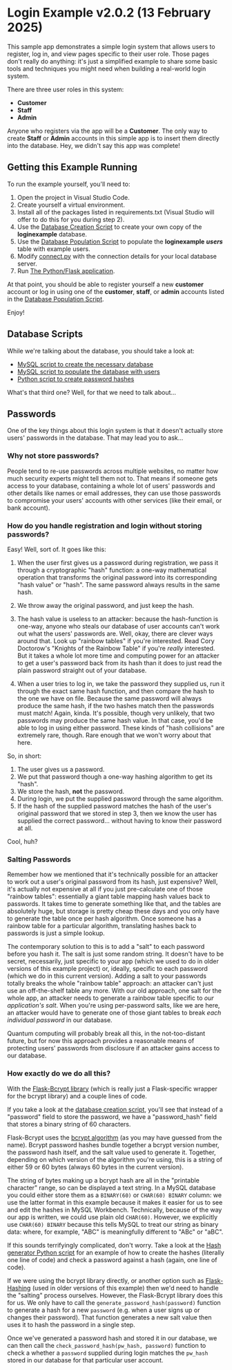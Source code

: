 # Login Example v2.0.2 (13 February 2025)

This sample app demonstrates a simple login system that allows users to
register, log in, and view pages specific to their user role. Those pages don't
really do anything: it's just a simplified example to share some basic tools
and techniques you might need when building a real-world login system.

There are three user roles in this system:
- **Customer**
- **Staff**
- **Admin**

Anyone who registers via the app will be a **Customer**. The only way to create
**Staff** or **Admin** accounts in this simple app is to insert them directly
into the database. Hey, we didn't say this app was complete!

## Getting this Example Running

To run the example yourself, you'll need to:

1. Open the project in Visual Studio Code.
2. Create yourself a virtual environment.
3. Install all of the packages listed in requirements.txt (Visual Studio will
   offer to do this for you during step 2).
4. Use the [Database Creation Script](create_database.sql) to create your own
   copy of the **loginexample** database.
5. Use the [Database Population Script](populate_database.sql) to populate
   the **loginexample** ***users*** table with example users.
6. Modify [connect.py](loginapp/connect.py) with the connection details for
   your local database server.
7. Run [The Python/Flask application](run.py).

At that point, you should be able to register yourself a new **customer**
account or log in using one of the **customer**, **staff**, or **admin**
accounts listed in the [Database Population Script](populate_database.sql).

Enjoy!

## Database Scripts

While we're talking about the database, you should take a look at:
- [MySQL script to create the necessary database](create_database.sql)
- [MySQL script to populate the database with users](populate_database.sql)
- [Python script to create password hashes](password_hash_generator.py)

What's that third one? Well, for that we need to talk about...

## Passwords

One of the key things about this login system is that it doesn't actually store
users' passwords in the database. That may lead you to ask...

### Why not store passwords?
People tend to re-use passwords across multiple websites, no matter how much
security experts might tell them not to. That means if someone gets access to
your database, containing a whole lot of users' passwords and other details
like names or email addresses, they can use those passwords to compromise
your users' accounts with other services (like their email, or bank account).

### How do you handle registration and login without storing passwords?

Easy! Well, sort of. It goes like this:

1. When the user first gives us a password during registration, we pass it
   through a cryptographic "hash" function: a one-way mathematical operation
   that transforms the original password into its corresponding "hash value"
   or "hash". The same password always results in the same hash.
   
2. We throw away the original password, and just keep the hash.
   
3. The hash value is useless to an attacker: because the hash-function is
   one-way, anyone who steals our database of user accounts can't work out
   what the users' passwords are. Well, okay, there are clever ways around
   that. Look up "rainbow tables" if you're interested. Read Cory Doctorow's
   "Knights of the Rainbow Table" if you're *really* interested. But it takes
   a whole lot more time and computing power for an attacker to get a user's
   password back from its hash than it does to just read the plain password
   straight out of your database.

4. When a user tries to log in, we take the password they supplied us, run it
   through the exact same hash function, and then compare the hash to the one
   we have on file. Because the same password will always produce the same
   hash, if the two hashes match then the passwords must match! Again, kinda.
   It's possible, though very unlikely, that two passwords may produce the
   same hash value. In that case, you'd be able to log in using either
   password. These kinds of "hash collisions" are extremely rare, though. Rare
   enough that we won't worry about that here.

So, in short:
1. The user gives us a password.
2. We put that password though a one-way hashing algorithm to get its "hash".
3. We store the hash, **not** the password.
4. During login, we put the supplied password through the same algorithm.
5. If the hash of the supplied password matches the hash of the user's original
   password that we stored in step 3, then we know the user has supplied the
   correct password... without having to know their password at all.

Cool, huh?

### Salting Passwords

Remember how we mentioned that it's technically possible for an attacker to
work out a user's original password from its hash, just expensive? Well, it's
actually not expensive at all if you just pre-calculate one of those "rainbow
tables": essentially a giant table mapping hash values back to passwords. It
takes time to generate something like that, and the tables are absolutely huge,
but storage is pretty cheap these days and you only have to generate the table
once per hash algorithm. Once someone has a rainbow table for a particular
algorithm, translating hashes back to passwords is just a simple lookup.

The contemporary solution to this is to add a "salt" to each password before
you hash it. The salt is just some random string. It doesn't have to be secret,
necessarily, just specific to your app (which we used to do in older versions
of this example project) or, ideally, specific to each password (which we do in
this current version). Adding a salt to your passwords totally breaks the whole
"rainbow table" approach: an attacker can't just use an off-the-shelf table
any more. With our old approach, one salt for the whole app, an attacker needs
to generate a rainbow table specific to *our application's salt*. When you're
using per-password salts, like we are here, an attacker would have to generate
one of those giant tables to break *each individual password* in our database.

Quantum computing will probably break all this, in the not-too-distant future,
but for now this approach provides a reasonable means of protecting users'
passwords from disclosure if an attacker gains access to our database.

### How exactly do we do all this?

With the [Flask-Bcrypt library](https://flask-bcrypt.readthedocs.io/en/1.0.1/)
(which is really just a Flask-specific wrapper for the bcrypt library) and a
couple lines of code.

If you take a look at the [database creation script](create_database.sql),
you'll see that instead of a "password" field to store the password, we have a
"password_hash" field that stores a binary string of 60 characters.

Flask-Bcrypt uses the [bcrypt algorithm](https://en.wikipedia.org/wiki/Bcrypt)
(as you may have guessed from the name). Bcrypt password hashes bundle together
a bcrypt version number, the password hash itself, and the salt value used to
generate it. Together, depending on which version of the algorithm you're
using, this is a string of either 59 or 60 bytes (always 60 bytes in the
current version).

The string of bytes making up a bcrypt hash are all in the "printable
character" range, so can be displayed a text string. In a MySQL database you
could either store them as a `BINARY(60)` or `CHAR(60) BINARY` column: we use
the latter format in this example because it makes it easier for us to see and
edit the hashes in MySQL Workbench. Technically, because of the way our app
is written, we could use plain old `CHAR(60)`. However, we explicitly use
`CHAR(60) BINARY` because this tells MySQL to treat our string as binary data:
where, for example, "ABC" is meaningfully different to "ABc" or "aBC".

If this sounds terrifyingly complicated, don't worry. Take a look at the
[Hash generator Python script](password_hash_generator.py) for an example of
how to create the hashes (literally one line of code) and check a password
against a hash (again, one line of code).

If we were using the bcrypt library directly, or another option such as
[Flask-Hashing](https://flask-hashing.readthedocs.io/en/latest/) (used in older
versions of this example) then we'd need to handle the "salting" process
ourselves. However, the Flask-Bcrypt library does this for us. We only have to
call the `generate_password_hash(password)` function to generate a hash for a
new `password` (e.g. when a user signs up or changes their password). That
function generates a new salt value then uses it to hash the password in a
single step.

Once we've generated a password hash and stored it in our database, we can then
call the `check_password_hash(pw_hash, password)` function to check a whether a
`password` supplied during login matches the `pw_hash` stored in our database
for that particular user account.